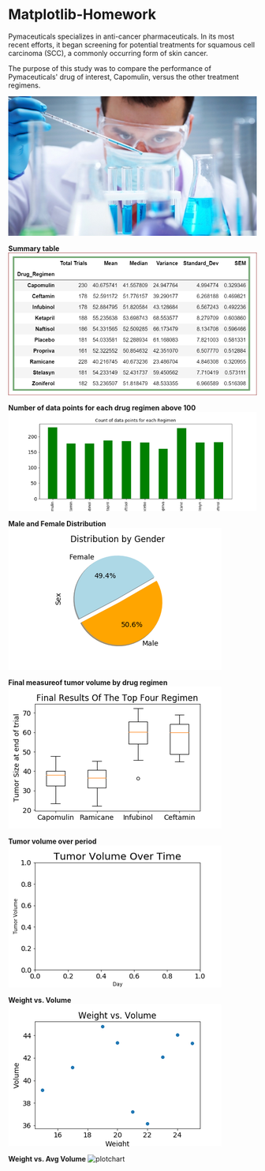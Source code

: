 # Matplotlib-Homework

Pymaceuticals specializes in anti-cancer pharmaceuticals. In its most recent efforts, it began screening for potential treatments for squamous cell carcinoma (SCC), a commonly occurring form of skin cancer.

The purpose of this study was to compare the performance of Pymaceuticals' drug of interest, Capomulin, versus the other treatment regimens.

![Lab_image](images/Laboratory.JPG)

**Summary table**
![summary](images/summary.PNG)

**Number of data points for each drug regimen above 100**
![barchart](images/barchart2.PNG)

**Male and Female Distribution**
![piechart](images/pie1.PNG)

**Final measureof tumor volume by drug regimen**
![boxplot](images/boxplot.PNG)

**Tumor volume over period**
![linechart](images/linechart.PNG)

**Weight vs. Volume**
![scatterchart](images/scatter.PNG)

**Weight vs. Avg Volume**
![plotchart](plot.PNG)




